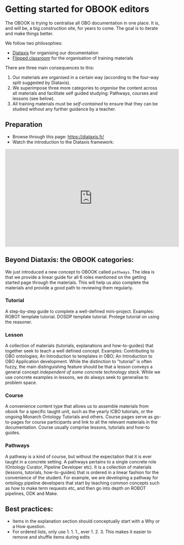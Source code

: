 # Getting started for OBOOK editors

The OBOOK is trying to centralise all OBO documentation in one place. It is, and will be, a big construction site, for years to come. The goal is to iterate and make things better.

We follow two philosophies:

- [Diataxis](https://diataxis.fr/) for organising our documentation
- [Flipped classroom](https://bokcenter.harvard.edu/flipped-classrooms) for the organisation of training materials

There are three main consequences to this:

1. Our materials are organised in a certain way (according to the four-way split suggested by Diataxis).
2. We superimpose three more categories to _organise_ the content across all materials and facilitate self guided studying: Pathways, courses and lessons (see below).
3. All training materials must be _self-contained_ to ensure that they can be studied without any further guidance by a teacher.

## Preparation

- Browse through this page: https://diataxis.fr/
- Watch the introduction to the Diataxis framework:

<iframe width="560" height="315" src="https://www.youtube.com/embed/t4vKPhjcMZg" title="YouTube video player" frameborder="0" allow="accelerometer; autoplay; clipboard-write; encrypted-media; gyroscope; picture-in-picture" allowfullscreen></iframe>

## Beyond Diataxis: the OBOOK categories:

We just introduced a new concept to OBOOK called `pathways`. The idea is that we provide a linear guide for all 6 roles mentioned on the getting started page through the materials. This will help us also complete the materials and provide a good path to reviewing them regularly.

### Tutorial

A step-by-step guide to complete a well-defined mini-project. Examples: ROBOT template tutorial. DOSDP template tutorial. Protege tutorial on using the reasoner.

### Lesson

A collection of materials (tutorials, explanations and how-to-guides) that together seek to teach a well defined concept. Examples: Contributing to OBO ontologies; An Introduction to templates in OBO; An Introduction to OBO Application development. While the distinction to "tutorial" is often fuzzy, the main distinguishing feature should be that a lesson conveys a general concept _independent of some concrete technology stack_. While we use concrete examples in lessons, we do always seek to generalise to problem space.

### Course

A convenience content type that allows us to assemble materials from obook for a specific taught unit, such as the yearly ICBO tutorials, or the ongoing Monarch Ontology Tutorials and others. Course pages serve as go-to-pages for course participants and link to all the relevant materials in the documentation. Course usually comprise lessons, tutorials and how-to guides.

### Pathways

A pathway is a kind of course, but without the expectation that it is ever taught in a concrete setting. A pathways pertains to a single concrete role (Ontology Curator, Pipeline Developer etc). It is a collection of materials (lessons, tutorials, how-to-guides) that is ordered in a linear fashion for the convenience of the student. For example, we are developing a pathway for ontology pipeline developers that start by teaching common concepts such as how to make term requests etc, and then go into depth on ROBOT pipelines, ODK and Make.

## Best practices:

- Items in the explanation section should conceptually start with a Why or a How question.
- For ordered lists, only use 1. 1. 1., ever 1. 2. 3. This makes it easier to remove and shuffle items during edits
